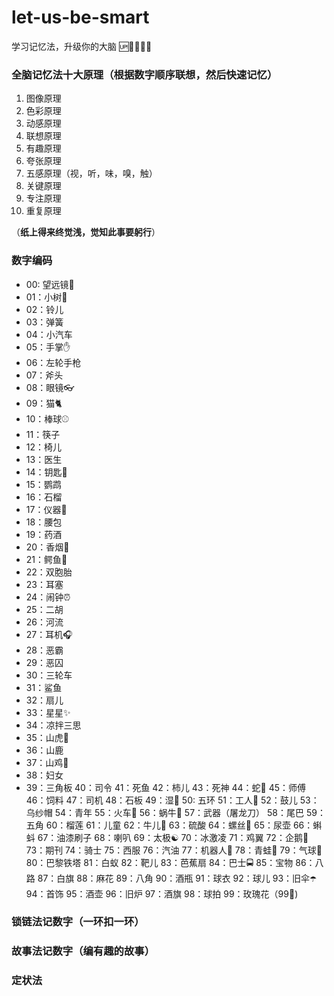 # let-us-be-smart
学习记忆法，升级你的大脑 🆙🤦‍♀️🤣😀

### 全脑记忆法十大原理（根据数字顺序联想，然后快速记忆）

1. 图像原理
2. 色彩原理
3. 动感原理
4. 联想原理
5. 有趣原理
6. 夸张原理
7. 五感原理（视，听，味，嗅，触）
8. 关键原理
9. 专注原理
10. 重复原理

（**纸上得来终觉浅，觉知此事要躬行**）

### 数字编码

* 00: 望远镜🔭
* 01：小树🌲
* 02：铃儿
* 03：弹簧
* 04：小汽车
* 05：手掌✋
* 06：左轮手枪
* 07：斧头
* 08：眼镜👓
* 09：猫🐈
* 10：棒球⚾️
* 11：筷子
* 12：椅儿
* 13：医生
* 14：钥匙🔑
* 15：鹦鹉
* 16：石榴
* 17：仪器🔬
* 18：腰包
* 19：药酒
* 20：香烟🚬
* 21：鳄鱼🐊
* 22：双胞胎
* 23：耳塞
* 24：闹钟⏰
* 25：二胡
* 26：河流
* 27：耳机🎧
* 28：恶霸
* 29：恶囚
* 30：三轮车
* 31：鲨鱼
* 32：扇儿
* 33：星星✨
* 34：凉拌三思
* 35：山虎🐯
* 36：山鹿
* 37：山鸡🐔
* 38：妇女
* 39：三角板
40：司令
41：死鱼
42：柿儿
43：死神
44：蛇🐍
45：师傅
46：饲料
47：司机
48：石板
49：湿🐶
50: 五环
51：工人👷
52：鼓儿
53：乌纱帽
54：青年
55：火车🚄
56：蜗牛🐌
57：武器（屠龙刀）
58：尾巴
59：五角
60：榴莲
61：儿童
62：牛儿🐂
63：硫酸
64：螺丝🔩
65：尿壶
66：蝌蚪
67：油漆刷子
68：喇叭
69：太极☯️
70：冰激凌
71：鸡翼
72：企鹅🐧
73：期刊
74：骑士
75：西服
76：汽油
77：机器人🤖
78：青蛙🐸
79：气球🎈
80：巴黎铁塔
81：白蚁
82：靶儿
83：芭蕉扇
84：巴士🚍
85：宝物
86：八路
87：白旗
88：麻花
89：八角
90：酒瓶
91：球衣
92：球儿
93：旧伞☂️
94：首饰
95：酒壶
96：旧炉
97：酒旗
98：球拍
99：玫瑰花（99🌹)


### 锁链法记数字（一环扣一环）

### 故事法记数字（编有趣的故事）

### 定状法


